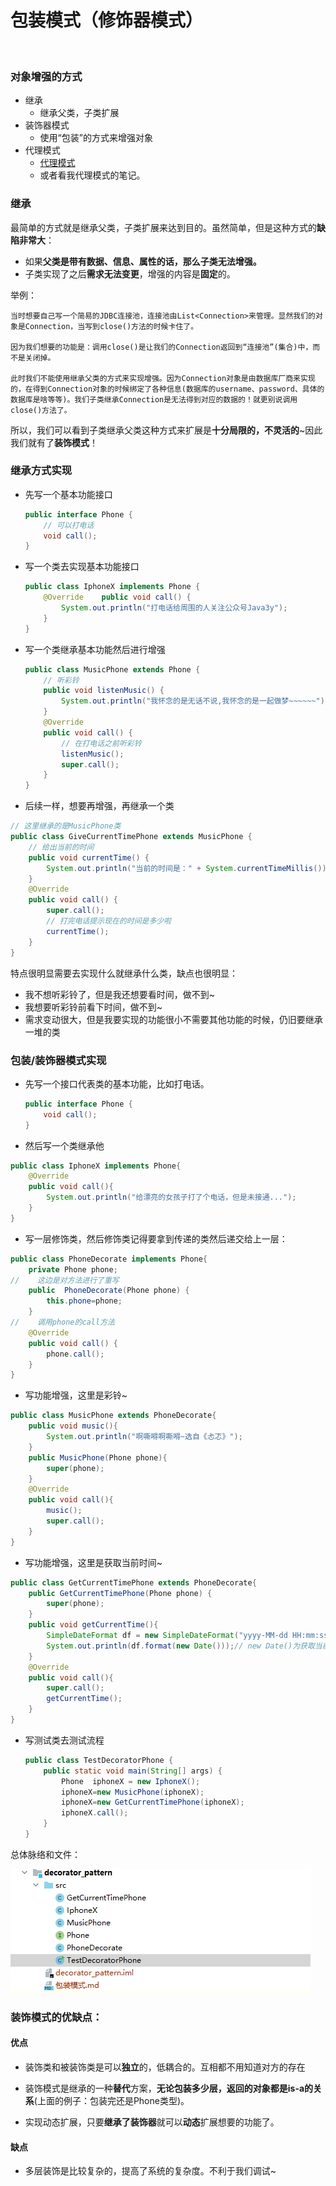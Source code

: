 # 包装模式（修饰器模式） 

​		

### 对象增强的方式

* 继承
  * 继承父类，子类扩展
* 装饰器模式
  * 使用“包装”的方式来增强对象
* 代理模式
  * [代理模式](https://mp.weixin.qq.com/s?__biz=MzI4Njg5MDA5NA==&mid=2247484222&idx=1&sn=5191aca33f7b331adaef11c5e07df468&chksm=ebd7423fdca0cb29cdc59b4c79afcda9a44b9206806d2212a1b807c9f5879674934c37c250a1&scene=21#wechat_redirect)
  * 或者看我代理模式的笔记。

### 继承

​	最简单的方式就是继承父类，子类扩展来达到目的。虽然简单，但是这种方式的**缺陷非常大**：

*  如果**父类是带有数据、信息、属性的话，那么子类无法增强。** 
*  子类实现了之后**需求无法变更**，增强的内容是**固定**的。 

举例：

```shell
当时想要自己写一个简易的JDBC连接池，连接池由List<Connection>来管理。显然我们的对象是Connection，当写到close()方法的时候卡住了。

因为我们想要的功能是：调用close()是让我们的Connection返回到“连接池”(集合)中，而不是关闭掉。

此时我们不能使用继承父类的方式来实现增强。因为Connection对象是由数据库厂商来实现的，在得到Connection对象的时候绑定了各种信息(数据库的username、password、具体的数据库是啥等等)。我们子类继承Connection是无法得到对应的数据的！就更别说调用close()方法了。
```

所以，我们可以看到子类继承父类这种方式来扩展是**十分局限的，不灵活的**~因此我们就有了**装饰模式**！

### 继承方式实现

* 先写一个基本功能接口

  ```java
  public interface Phone {
      // 可以打电话
      void call();
  }
  ```

* 写一个类去实现基本功能接口

  ```java
  public class IphoneX implements Phone {    
      @Override    public void call() {        
          System.out.println("打电话给周围的人关注公众号Java3y");    
      }
  }
  ```

* 写一个类继承基本功能然后进行增强

  ```java
  public class MusicPhone extends Phone {
      // 听彩铃
      public void listenMusic() {
          System.out.println("我怀念的是无话不说,我怀念的是一起做梦~~~~~~");
      }
      @Override
      public void call() {
          // 在打电话之前听彩铃
          listenMusic();
          super.call();
      }
  }
  ```

* 后续一样，想要再增强，再继承一个类

```java
// 这里继承的是MusicPhone类
public class GiveCurrentTimePhone extends MusicPhone {
    // 给出当前的时间
    public void currentTime() {
        System.out.println("当前的时间是：" + System.currentTimeMillis());
    }
    @Override
    public void call() {
        super.call();
        // 打完电话提示现在的时间是多少啦
        currentTime();
    }
}
```

特点很明显需要去实现什么就继承什么类，缺点也很明显：

* 我不想听彩铃了，但是我还想要看时间，做不到~
* 我想要听彩铃前看下时间，做不到~
* 需求变动很大，但是我要实现的功能很小不需要其他功能的时候，仍旧要继承一堆的类

### 包装/装饰器模式实现

* 先写一个接口代表类的基本功能，比如打电话。

  ```java
  public interface Phone {
      void call();
  }
  ```

* 然后写一个类继承他

```java
public class IphoneX implements Phone{
    @Override
    public void call(){
        System.out.println("给漂亮的女孩子打了个电话，但是未接通...");
    }
}
```

* 写一层修饰类，然后修饰类记得要拿到传递的类然后递交给上一层：

```java
public class PhoneDecorate implements Phone{
    private Phone phone;
//    这边是对方法进行了重写
    public  PhoneDecorate(Phone phone) {
        this.phone=phone;
    }
//    调用phone的call方法
    @Override
    public void call() {
        phone.call();
    }
}
```

* 写功能增强，这里是彩铃~

```java
public class MusicPhone extends PhoneDecorate{
    public void music(){
        System.out.println("啊嘶嘚啊嘶嘚~选自《忐忑》");
    }
    public MusicPhone(Phone phone){
        super(phone);
    }
    @Override
    public void call(){
        music();
        super.call();
    }
}
```

* 写功能增强，这里是获取当前时间~

```java
public class GetCurrentTimePhone extends PhoneDecorate{
    public GetCurrentTimePhone(Phone phone) {
        super(phone);
    }
    public void getCurrentTime(){
        SimpleDateFormat df = new SimpleDateFormat("yyyy-MM-dd HH:mm:ss");//设置日期格式
        System.out.println(df.format(new Date()));// new Date()为获取当前系统时间
    }
    @Override
    public void call(){
        super.call();
        getCurrentTime();
    }
}
```

* 写测试类去测试流程

  ```java
  public class TestDecoratorPhone {
      public static void main(String[] args) {
          Phone  iphoneX = new IphoneX();
          iphoneX=new MusicPhone(iphoneX);
          iphoneX=new GetCurrentTimePhone(iphoneX);
          iphoneX.call();
      }
  }
  
  ```

总体脉络和文件：

![1623208329323](1623208329323.png)

### 装饰模式的优缺点：

#### 优点

* 装饰类和被装饰类是可以**独立**的，低耦合的。互相都不用知道对方的存在

* 装饰模式是继承的一种**替代**方案，**无论包装多少层，返回的对象都是is-a的关系**(上面的例子：包装完还是Phone类型)。
* 实现动态扩展，只要**继承了装饰器**就可以**动态**扩展想要的功能了。

#### 缺点

- 多层装饰是比较复杂的，提高了系统的复杂度。不利于我们调试~